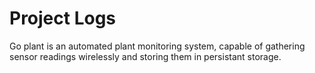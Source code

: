 # Project Logs

Go plant is an automated plant monitoring system, capable of gathering sensor readings wirelessly and storing them in persistant storage. 